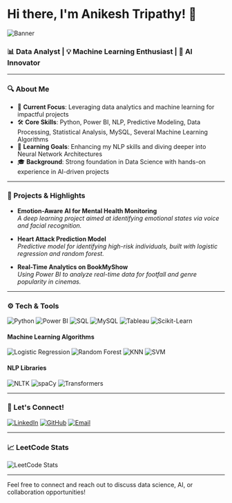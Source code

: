 # Hi there, I'm Anikesh Tripathy! 👋

![Banner](https://i.ibb.co/7WQ2NLz/banner.png) <!-- New banner image URL -->

### 📊 Data Analyst | 💡 Machine Learning Enthusiast | 🚀 AI Innovator

---

### 🔍 About Me

- 📌 **Current Focus**: Leveraging data analytics and machine learning for impactful projects
- 🛠️ **Core Skills**: Python, Power BI, NLP, Predictive Modeling, Data Processing, Statistical Analysis, MySQL, Several Machine Learning Algorithms
- 🌱 **Learning Goals**: Enhancing my NLP skills and diving deeper into Neural Network Architectures
- 🎓 **Background**: Strong foundation in Data Science with hands-on experience in AI-driven projects

---

### 🚀 Projects & Highlights

- **Emotion-Aware AI for Mental Health Monitoring**  
  *A deep learning project aimed at identifying emotional states via voice and facial recognition.*

- **Heart Attack Prediction Model**  
  *Predictive model for identifying high-risk individuals, built with logistic regression and random forest.*

- **Real-Time Analytics on BookMyShow**  
  *Using Power BI to analyze real-time data for footfall and genre popularity in cinemas.*

---

### ⚙️ Tech & Tools

![Python](https://img.shields.io/badge/Python-3776AB?style=for-the-badge&logo=python&logoColor=white)
![Power BI](https://img.shields.io/badge/PowerBI-F2C811?style=for-the-badge&logo=powerbi&logoColor=black)
![SQL](https://img.shields.io/badge/SQL-00758F?style=for-the-badge&logo=postgresql&logoColor=white)
![MySQL](https://img.shields.io/badge/MySQL-4479A1?style=for-the-badge&logo=mysql&logoColor=white)
![Tableau](https://img.shields.io/badge/Tableau-E97627?style=for-the-badge&logo=tableau&logoColor=white)
![Scikit-Learn](https://img.shields.io/badge/Scikit--Learn-F7931E?style=for-the-badge&logo=scikit-learn&logoColor=black)

#### Machine Learning Algorithms
![Logistic Regression](https://img.shields.io/badge/Logistic%20Regression-0D4D92?style=for-the-badge&logo=python&logoColor=white)
![Random Forest](https://img.shields.io/badge/Random%20Forest-0A1D4B?style=for-the-badge&logo=python&logoColor=white)
![KNN](https://img.shields.io/badge/KNN-4B8BBE?style=for-the-badge&logo=python&logoColor=white)
![SVM](https://img.shields.io/badge/SVM-36B5D6?style=for-the-badge&logo=python&logoColor=white)

#### NLP Libraries
![NLTK](https://img.shields.io/badge/NLTK-8D5A91?style=for-the-badge&logo=python&logoColor=white)
![spaCy](https://img.shields.io/badge/spaCy-6C4A98?style=for-the-badge&logo=python&logoColor=white)
![Transformers](https://img.shields.io/badge/Transformers-7B8D99?style=for-the-badge&logo=python&logoColor=white)

---

### 💬 Let's Connect!

[![LinkedIn](https://img.shields.io/badge/LinkedIn-0077B5?style=for-the-badge&logo=linkedin&logoColor=white)](https://www.linkedin.com/in/anikeshtripathy) 
[![GitHub](https://img.shields.io/badge/GitHub-181717?style=for-the-badge&logo=github&logoColor=white)](https://github.com/anikeshtripathy)
[![Email](https://img.shields.io/badge/Email-D14836?style=for-the-badge&logo=gmail&logoColor=white)](mailto:anikeshtripathy03@gmail.com)

---

### 📈 LeetCode Stats
![LeetCode Stats](https://leetcard.jacoblin.cool/anikesh03?theme=dark&font=GeosansLight)

---

Feel free to connect and reach out to discuss data science, AI, or collaboration opportunities!
